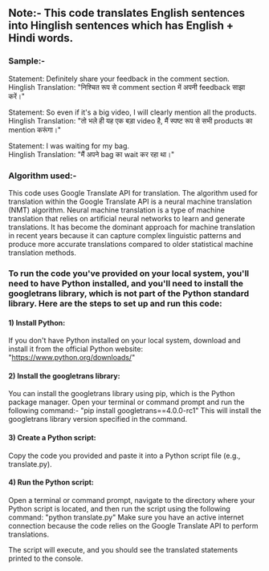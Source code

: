 ## Note:- This code translates English sentences into Hinglish sentences which has English + Hindi words.

### Sample:-
Statement: Definitely share your feedback in the comment section. <br>
Hinglish Translation: "निश्चित रूप से comment section में अपनी feedback साझा करें।"

Statement: So even if it's a big video, I will clearly mention all the products. <br>
Hinglish Translation: "तो भले ही यह एक बड़ा video है, मैं स्पष्ट रूप से सभी products का mention करूंगा।"

Statement: I was waiting for my bag. <br>
Hinglish Translation: "मैं अपने bag का wait कर रहा था।"

### Algorithm used:-
This code uses Google Translate API for translation. The algorithm used for translation within the Google Translate API is a neural machine translation (NMT) algorithm.
Neural machine translation is a type of machine translation that relies on artificial neural networks to learn and generate translations. It has become the dominant approach for machine translation in recent years because it can capture complex linguistic patterns and produce more accurate translations compared to older statistical machine translation methods.

### To run the code you've provided on your local system, you'll need to have Python installed, and you'll need to install the googletrans library, which is not part of the Python standard library. Here are the steps to set up and run this code:

#### 1) Install Python:
If you don't have Python installed on your local system, download and install it from the official 
Python website: "https://www.python.org/downloads/"

#### 2) Install the googletrans library:
You can install the googletrans library using pip, which is the Python package manager.
Open your terminal or command prompt and run the following command:-
  "pip install googletrans==4.0.0-rc1"
This will install the googletrans library version specified in the command.

#### 3) Create a Python script:
Copy the code you provided and paste it into a Python script file (e.g., translate.py).

#### 4) Run the Python script:
Open a terminal or command prompt, navigate to the directory where your Python script is located, and then run the script using the following command:
  "python translate.py"
Make sure you have an active internet connection because the code relies on the Google Translate API to perform translations.

The script will execute, and you should see the translated statements printed to the console.
